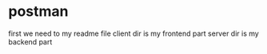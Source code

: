 # postman
first we need to my readme file
client dir is my frontend part
server dir is my backend part
